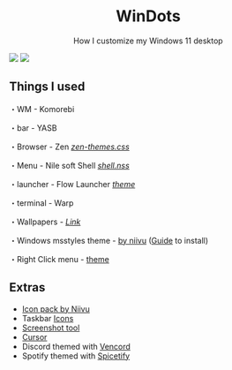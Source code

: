 <p align="center">
    <h1 align="center">WinDots</h2>
</p>

<p align="center">How I customize my Windows 11 desktop</p>

![](https://github.com/undercvers/Dotfiles/blob/main/bluh.jpeg)
![](https://github.com/undercvers/Dotfiles/blob/main/bleh.jpeg)

## Things I used

・WM - Komorebi

・bar -  YASB

・Browser -  Zen [*zen-themes.css*](https://pastebin.com/hQzdpJ7u)

・Menu -  Nile soft Shell [*shell.nss*](https://pastebin.com/R5CJQssX)

・launcher -  Flow Launcher [*theme*](https://github.com/abhidahal/onsetGlaze.flow)

・terminal -  Warp

・Wallpapers -  [*Link*](https://www.wallpaperengine.io/en)

・Windows msstyles theme -  [by niivu](https://www.deviantart.com/niivu/art/pi11z-for-Windows-11-1084568949) ([Guide](https://www.deviantart.com/niivu/art/How-to-install-Windows-10-or-11-Themes-708835586) to install)

・Right Click menu -  [theme](https://github.com/lunar-os/windowsdesktop3/blob/main/theme.nss)

## Extras

- [Icon pack by Niivu](https://github.com/lunar-os/windowsdesktop3/blob/main/7tsp%20Pi11z.7z)
- Taskbar [Icons](https://tablericons.com/)
- [Screenshot tool](https://getsharex.com/)
- [Cursor](https://www.deviantart.com/jepricreations/art/Windows-11-Cursors-Concept-HDPI-890672103)
- Discord themed with [Vencord](https://vencord.dev/)
- Spotify themed with [Spicetify](https://spicetify.app/)

